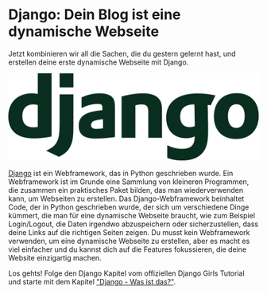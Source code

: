 
# Django: Dein Blog ist eine dynamische Webseite

Jetzt kombinieren wir all die Sachen, die du gestern gelernt hast, und erstellen deine erste dynamische Webseite mit Django.

![](/assets/django.png)

[Django](https://www.djangoproject.com/) ist ein Webframework, das in Python geschrieben wurde. Ein Webframework ist im Grunde eine Sammlung von kleineren Programmen, die zusammen ein praktisches Paket bilden, das man wiederverwenden kann, um Webseiten zu erstellen. Das Django-Webframework beinhaltet Code, der in Python geschrieben wurde, der sich um verschiedene Dinge kümmert, die man für eine dynamische Webseite braucht, wie zum Beispiel Login/Logout, die Daten irgendwo abzuspeichern oder sicherzustellen, dass deine Links auf die richtigen Seiten zeigen. Du musst kein Webframework verwenden, um eine dynamische Webseite zu erstellen, aber es macht es viel einfacher und du kannst dich auf die Features fokussieren, die deine Website einzigartig machen.

Los gehts! Folge den Django Kapitel vom offiziellen Django Girls Tutorial und starte mit dem Kapitel ["Django - Was ist das?"](https://tutorial.djangogirls.org/de/django/).


